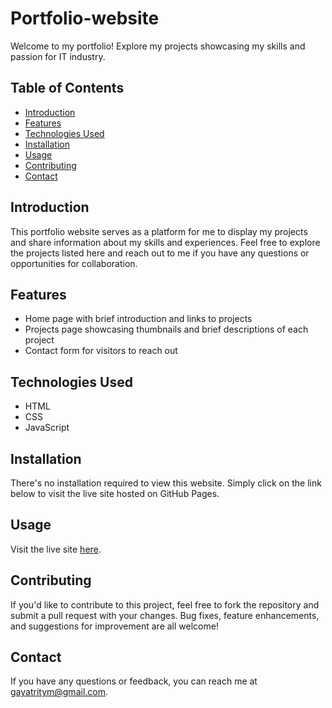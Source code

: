 # Portfolio-website
Welcome to my portfolio! Explore my projects showcasing my skills and passion for IT industry.

## Table of Contents
- [Introduction](#introduction)
- [Features](#features)
- [Technologies Used](#technologies-used)
- [Installation](#installation)
- [Usage](#usage)
- [Contributing](#contributing)
- [Contact](#contact)

## Introduction

This portfolio website serves as a platform for me to display my projects and share information about my skills and experiences. Feel free to explore the projects listed here and reach out to me if you have any questions or opportunities for collaboration.

## Features

- Home page with brief introduction and links to projects
- Projects page showcasing thumbnails and brief descriptions of each project
- Contact form for visitors to reach out

## Technologies Used

- HTML
- CSS
- JavaScript

## Installation

There's no installation required to view this website. Simply click on the link below to visit the live site hosted on GitHub Pages.

## Usage

Visit the live site [here](https://github.com/Gayatri2890.portfolio).

## Contributing

If you'd like to contribute to this project, feel free to fork the repository and submit a pull request with your changes. Bug fixes, feature enhancements, and suggestions for improvement are all welcome!

## Contact
If you have any questions or feedback, you can reach me at gayatritym@gmail.com.
